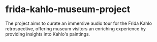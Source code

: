 # frida-kahlo-museum-project
The project aims to curate an immersive audio tour for the Frida Kahlo retrospective, offering museum visitors an enriching experience by providing insights into Kahlo's paintings.
